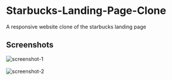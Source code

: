# Starbucks-Landing-Page-Clone
A responsive website clone of the starbucks landing page

## Screenshots
![screenshot-1](https://user-images.githubusercontent.com/71013521/144759551-5c59c6f8-b682-4753-b75c-af1a78f5bc82.jpg)
<br><br>
![screenshot-2](https://user-images.githubusercontent.com/71013521/144759552-75bb313d-f8b5-40b7-9f6b-9d9cac9e500c.jpg)
